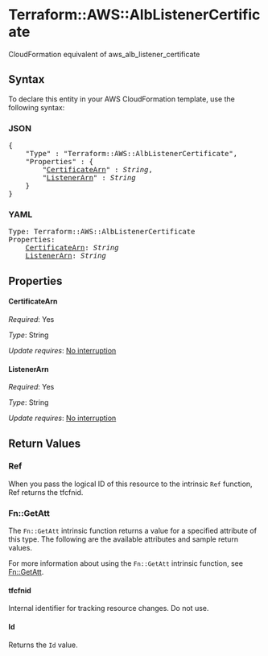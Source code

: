 # Terraform::AWS::AlbListenerCertificate

CloudFormation equivalent of aws_alb_listener_certificate

## Syntax

To declare this entity in your AWS CloudFormation template, use the following syntax:

### JSON

<pre>
{
    "Type" : "Terraform::AWS::AlbListenerCertificate",
    "Properties" : {
        "<a href="#certificatearn" title="CertificateArn">CertificateArn</a>" : <i>String</i>,
        "<a href="#listenerarn" title="ListenerArn">ListenerArn</a>" : <i>String</i>
    }
}
</pre>

### YAML

<pre>
Type: Terraform::AWS::AlbListenerCertificate
Properties:
    <a href="#certificatearn" title="CertificateArn">CertificateArn</a>: <i>String</i>
    <a href="#listenerarn" title="ListenerArn">ListenerArn</a>: <i>String</i>
</pre>

## Properties

#### CertificateArn

_Required_: Yes

_Type_: String

_Update requires_: [No interruption](https://docs.aws.amazon.com/AWSCloudFormation/latest/UserGuide/using-cfn-updating-stacks-update-behaviors.html#update-no-interrupt)

#### ListenerArn

_Required_: Yes

_Type_: String

_Update requires_: [No interruption](https://docs.aws.amazon.com/AWSCloudFormation/latest/UserGuide/using-cfn-updating-stacks-update-behaviors.html#update-no-interrupt)

## Return Values

### Ref

When you pass the logical ID of this resource to the intrinsic `Ref` function, Ref returns the tfcfnid.

### Fn::GetAtt

The `Fn::GetAtt` intrinsic function returns a value for a specified attribute of this type. The following are the available attributes and sample return values.

For more information about using the `Fn::GetAtt` intrinsic function, see [Fn::GetAtt](https://docs.aws.amazon.com/AWSCloudFormation/latest/UserGuide/intrinsic-function-reference-getatt.html).

#### tfcfnid

Internal identifier for tracking resource changes. Do not use.

#### Id

Returns the <code>Id</code> value.

